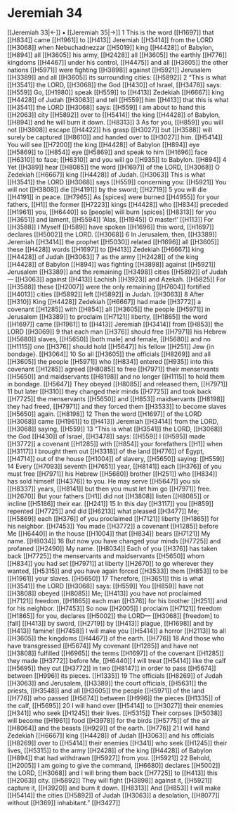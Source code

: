 # Jeremiah 34
[[Jeremiah 33|←]] • [[Jeremiah 35|→]]
1 This is the word [[H1697]] that [[H834]] came [[H1961]] to [[H413]] Jeremiah [[H3414]] from the LORD [[H3068]] when Nebuchadnezzar [[H5019]] king [[H4428]] of Babylon, [[H894]] all [[H3605]] his army, [[H2428]] all [[H3605]] the earthly [[H776]] kingdoms [[H4467]] under his control, [[H4475]] and all [[H3605]] the other nations [[H5971]] were fighting [[H3898]] against [[H5921]] Jerusalem [[H3389]] and all [[H3605]] its surrounding cities: [[H5892]] 
2 “This is what [[H3541]] the LORD, [[H3068]] the God [[H430]] of Israel, [[H3478]] says: [[H559]] Go, [[H1980]] speak [[H559]] to [[H413]] Zedekiah [[H6667]] king [[H4428]] of Judah [[H3063]] and tell [[H559]] him [[H413]] that this is what [[H3541]] the LORD [[H3068]] says: [[H559]] I am about to hand this [[H2063]] city [[H5892]] over to [[H5414]] the king [[H4428]] of Babylon, [[H894]] and he will burn it down. [[H8313]] 
3 As for you, [[H859]] you will not [[H3808]] escape [[H4422]] his grasp [[H3027]] but [[H3588]] will surely be captured [[H8610]] and handed over to [[H3027]] him. [[H5414]] You will see [[H7200]] the king [[H4428]] of Babylon [[H894]] eye [[H5869]] to [[H854]] eye [[H5869]] and speak to him [[H1696]] face [[H6310]] to face; [[H6310]] and you will go [[H935]] to Babylon. [[H894]] 
4 Yet [[H389]] hear [[H8085]] the word [[H1697]] of the LORD, [[H3068]] O Zedekiah [[H6667]] king [[H4428]] of Judah. [[H3063]] This is what [[H3541]] the LORD [[H3068]] says [[H559]] concerning you: [[H5921]] You will not [[H3808]] die [[H4191]] by the sword; [[H2719]] 
5 you will die [[H4191]] in peace. [[H7965]] As [spices] were burned [[H4955]] for your fathers, [[H1]] the former [[H7223]] kings [[H4428]] who [[H834]] preceded [[H1961]] you, [[H6440]] so [people] will burn [spices] [[H8313]] for you [[H3651]] and lament, [[H5594]] ‘Alas, [[H1945]] O master!’ [[H113]] For [[H3588]] I Myself [[H589]] have spoken [[H1696]] this word, [[H1697]] declares [[H5002]] the LORD. [[H3068]] 
6 In Jerusalem, then, [[H3389]] Jeremiah [[H3414]] the prophet [[H5030]] related [[H1696]] all [[H3605]] these [[H428]] words [[H1697]] to [[H413]] Zedekiah [[H6667]] king [[H4428]] of Judah [[H3063]] 
7 as the army [[H2428]] of the king [[H4428]] of Babylon [[H894]] was fighting [[H3898]] against [[H5921]] Jerusalem [[H3389]] and the remaining [[H3498]] cities [[H5892]] of Judah— [[H3063]] against [[H413]] Lachish [[H3923]] and Azekah. [[H5825]] For [[H3588]] these [[H2007]] were the only remaining [[H7604]] fortified [[H4013]] cities [[H5892]] left [[H5892]] in Judah. [[H3063]] 
8 After [[H310]] King [[H4428]] Zedekiah [[H6667]] had made [[H3772]] a covenant [[H1285]] with [[H854]] all [[H3605]] the people [[H5971]] in Jerusalem [[H3389]] to proclaim [[H7121]] liberty, [[H1865]] the word [[H1697]] came [[H1961]] to [[H413]] Jeremiah [[H3414]] from [[H853]] the LORD [[H3069]] 
9 that each man [[H376]] should free [[H7971]] his Hebrew [[H5680]] slaves, [[H5650]] [both male] and female, [[H5680]] and no [[H1115]] one [[H376]] should hold [[H5647]] his fellow [[H251]] Jew {in bondage}. [[H3064]] 
10 So all [[H3605]] the officials [[H8269]] and all [[H3605]] the people [[H5971]] who [[H834]] entered [[H935]] into this covenant [[H1285]] agreed [[H8085]] to free [[H7971]] their menservants [[H5650]] and maidservants [[H8198]] and no longer [[H1115]] to hold them in bondage. [[H5647]] They obeyed [[H8085]] and released them, [[H7971]] 
11 but later [[H310]] they changed their minds [[H7725]] and took back [[H7725]] the menservants [[H5650]] and [[H853]] maidservants [[H8198]] they had freed, [[H7971]] and they forced them [[H3533]] to become slaves [[H5650]] again. [[H8198]] 
12 Then the word [[H1697]] of the LORD [[H3068]] came [[H1961]] to [[H413]] Jeremiah [[H3414]] from the LORD, [[H3068]] saying, [[H559]] 
13 “This is what [[H3541]] the LORD, [[H3068]] the God [[H430]] of Israel, [[H3478]] says: [[H559]] I [[H595]] made [[H3772]] a covenant [[H1285]] with [[H854]] your forefathers [[H1]] when [[H3117]] I brought them out [[H3318]] of the land [[H776]] of Egypt, [[H4714]] out of the house [[H1004]] of slavery, [[H5650]] saying: [[H559]] 
14 Every [[H7093]] seventh [[H7651]] year, [[H8141]] each [[H376]] of you must free [[H7971]] his Hebrew [[H5680]] brother [[H251]] who [[H834]] has sold himself [[H4376]] to you.  He may serve [[H5647]] you six [[H8337]] years, [[H8141]] but then you must let him go [[H7971]] free. [[H2670]] But your fathers [[H1]] did not [[H3808]] listen [[H8085]] or incline [[H5186]] their ear. [[H241]] 
15 In this day [[H3117]] you [[H859]] repented [[H7725]] and did [[H6213]] what pleased [[H3477]] Me; [[H5869]] each [[H376]] of you proclaimed [[H7121]] liberty [[H1865]] for his neighbor. [[H7453]] You made [[H3772]] a covenant [[H1285]] before Me [[H6440]] in the house [[H1004]] that [[H834]] bears [[H7121]] My name. [[H8034]] 
16 But now you have changed your minds [[H7725]] and profaned [[H2490]] My name. [[H8034]] Each of you [[H376]] has taken back [[H7725]] the menservants and maidservants [[H5650]] whom [[H834]] you had set [[H7971]] at liberty [[H2670]] to go wherever they wanted, [[H5315]] and you have again forced [[H3533]] them [[H853]] to be [[H1961]] your slaves. [[H5650]] 
17 Therefore, [[H3651]] this is what [[H3541]] the LORD [[H3068]] says: [[H559]] You [[H859]] have not [[H3808]] obeyed [[H8085]] Me; [[H413]] you have not proclaimed [[H7121]] freedom, [[H1865]] each man [[H376]] for his brother [[H251]] and for his neighbor. [[H7453]] So now [[H2005]] I proclaim [[H7121]] freedom [[H1865]] for you,  declares [[H5002]] the LORD— [[H3068]] [freedom] to [fall] [[H413]] by sword, [[H2719]] by [[H413]] plague, [[H1698]] and by [[H413]] famine! [[H7458]] I will make you [[H5414]] a horror [[H2113]] to all [[H3605]] the kingdoms [[H4467]] of the earth. [[H776]] 
18 And those who have transgressed [[H5674]] My covenant [[H1285]] and have not [[H3808]] fulfilled [[H6965]] the terms [[H1697]] of the covenant [[H1285]] they made [[H3772]] before Me, [[H6440]] I will treat [[H5414]] like the calf [[H5695]] they cut [[H3772]] in two [[H8147]] in order to pass [[H5674]] between [[H996]] its pieces. [[H1335]] 
19 The officials [[H8269]] of Judah [[H3063]] and Jerusalem, [[H3389]] the court officials, [[H5631]] the priests, [[H3548]] and all [[H3605]] the people [[H5971]] of the land [[H776]] who passed [[H5674]] between [[H996]] the pieces [[H1335]] of the calf, [[H5695]] 
20 I will hand over [[H5414]] to [[H3027]] their enemies [[H341]] who seek [[H1245]] their lives. [[H5315]] Their corpses [[H5038]] will become [[H1961]] food [[H3978]] for the birds [[H5775]] of the air [[H8064]] and the beasts [[H929]] of the earth. [[H776]] 
21 I will hand Zedekiah [[H6667]] king [[H4428]] of Judah [[H3063]] and his officials [[H8269]] over to [[H5414]] their enemies [[H341]] who seek [[H1245]] their lives, [[H5315]] to the army [[H2428]] of the king [[H4428]] of Babylon [[H894]] that had withdrawn [[H5927]] from you. [[H5921]] 
22 Behold, [[H2005]] I am going to give the command, [[H6680]] declares [[H5002]] the LORD, [[H3068]] and I will bring them back [[H7725]] to [[H413]] this [[H2063]] city. [[H5892]] They will fight [[H3898]] against it, [[H5921]] capture it, [[H3920]] and burn it down. [[H8313]] And [[H853]] I will make [[H5414]] the cities [[H5892]] of Judah [[H3063]] a desolation, [[H8077]] without [[H369]] inhabitant.” [[H3427]] 
